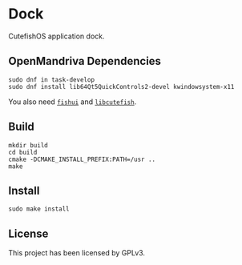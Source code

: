 # Dock

CutefishOS application dock.

## OpenMandriva Dependencies

```shell
sudo dnf in task-develop
sudo dnf install lib64Qt5QuickControls2-devel kwindowsystem-x11
```

You also need [`fishui`](https://github.com/peter-power-594/kcutefish-fishui) and [`libcutefish`](https://github.com/peter-power-594/kcutefish-libcutefish).

## Build

```shell
mkdir build
cd build
cmake -DCMAKE_INSTALL_PREFIX:PATH=/usr ..
make
```

## Install

```shell
sudo make install
```

## License

This project has been licensed by GPLv3.
